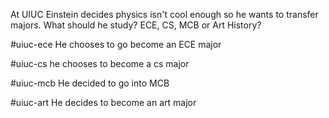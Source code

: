At UIUC Einstein decides physics isn't cool enough so he wants to transfer majors. What should he study? ECE, CS, MCB or Art History?

#uiuc-ece
He chooses to go become an ECE major

#uiuc-cs
he chooses to become a cs major

#uiuc-mcb
He decided to go into MCB

#uiuc-art
He decides to become an art major
